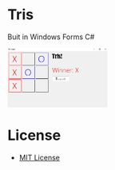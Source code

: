 # Tris

Buit in Windows Forms C#

<img align="center" src="images/screenshot.png" width="200">


# License
* [MIT License](https://github.com/immuni-app/immuni-dashboard-data/blob/master/LICENSE)
